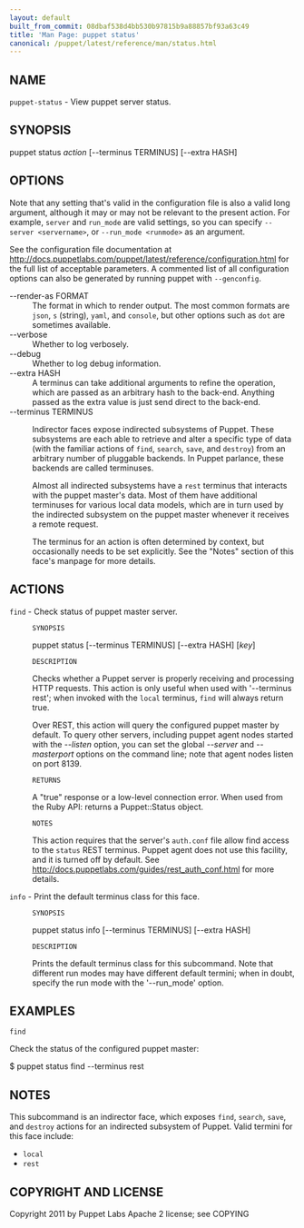 ```yaml
---
layout: default
built_from_commit: 08dbaf538d4bb530b97815b9a88857bf93a63c49
title: 'Man Page: puppet status'
canonical: /puppet/latest/reference/man/status.html
---
```


<div class='mp'>
<h2 id="NAME">NAME</h2>
<p class="man-name">
  <code>puppet-status</code> - <span class="man-whatis">View puppet server status.</span>
</p>

<h2 id="SYNOPSIS">SYNOPSIS</h2>

<p>puppet status <var>action</var> [--terminus TERMINUS] [--extra HASH]</p>

<h2 id="OPTIONS">OPTIONS</h2>

<p>Note that any setting that's valid in the configuration
file is also a valid long argument, although it may or may not be
relevant to the present action. For example, <code>server</code> and <code>run_mode</code> are valid
settings, so you can specify <code>--server &lt;servername></code>, or
<code>--run_mode &lt;runmode></code> as an argument.</p>

<p>See the configuration file documentation at
<a href="http://docs.puppetlabs.com/puppet/latest/reference/configuration.html" data-bare-link="true">http://docs.puppetlabs.com/puppet/latest/reference/configuration.html</a> for the
full list of acceptable parameters. A commented list of all
configuration options can also be generated by running puppet with
<code>--genconfig</code>.</p>

<dl>
<dt>--render-as FORMAT</dt><dd>The format in which to render output. The most common formats are <code>json</code>,
<code>s</code> (string), <code>yaml</code>, and <code>console</code>, but other options such as <code>dot</code> are
sometimes available.</dd>
<dt>--verbose</dt><dd>Whether to log verbosely.</dd>
<dt class="flush">--debug</dt><dd>Whether to log debug information.</dd>
<dt>--extra HASH</dt><dd>A terminus can take additional arguments to refine the operation, which
are passed as an arbitrary hash to the back-end.  Anything passed as
the extra value is just send direct to the back-end.</dd>
<dt>--terminus TERMINUS</dt><dd><p>Indirector faces expose indirected subsystems of Puppet. These
subsystems are each able to retrieve and alter a specific type of data
(with the familiar actions of <code>find</code>, <code>search</code>, <code>save</code>, and <code>destroy</code>)
from an arbitrary number of pluggable backends. In Puppet parlance,
these backends are called terminuses.</p>

<p>Almost all indirected subsystems have a <code>rest</code> terminus that interacts
with the puppet master's data. Most of them have additional terminuses
for various local data models, which are in turn used by the indirected
subsystem on the puppet master whenever it receives a remote request.</p>

<p>The terminus for an action is often determined by context, but
occasionally needs to be set explicitly. See the "Notes" section of this
face's manpage for more details.</p></dd>
</dl>


<h2 id="ACTIONS">ACTIONS</h2>

<dl>
<dt><code>find</code> - Check status of puppet master server.</dt><dd><p><code>SYNOPSIS</code></p>

<p>puppet status [--terminus TERMINUS] [--extra HASH] [<var>key</var>]</p>

<p><code>DESCRIPTION</code></p>

<p>Checks whether a Puppet server is properly receiving and processing
HTTP requests. This action is only useful when used with '--terminus
rest'; when invoked with the <code>local</code> terminus, <code>find</code> will always
return true.</p>

<p>Over REST, this action will query the configured puppet master by default.
To query other servers, including puppet agent nodes started with the
<var>--listen</var> option, you can set the global <var>--server</var> and <var>--masterport</var>
options on the command line; note that agent nodes listen on port 8139.</p>

<p><code>RETURNS</code></p>

<p>A "true" response or a low-level connection error. When used from the Ruby
API: returns a Puppet::Status object.</p>

<p><code>NOTES</code></p>

<p>This action requires that the server's <code>auth.conf</code> file allow find
access to the <code>status</code> REST terminus. Puppet agent does not use this
facility, and it is turned off by default. See
<a href="http://docs.puppetlabs.com/guides/rest_auth_conf.html" data-bare-link="true">http://docs.puppetlabs.com/guides/rest_auth_conf.html</a> for more details.</p></dd>
<dt><code>info</code> - Print the default terminus class for this face.</dt><dd><p><code>SYNOPSIS</code></p>

<p>puppet status info [--terminus TERMINUS] [--extra HASH]</p>

<p><code>DESCRIPTION</code></p>

<p>Prints the default terminus class for this subcommand. Note that different
run modes may have different default termini; when in doubt, specify the
run mode with the '--run_mode' option.</p></dd>
</dl>


<h2 id="EXAMPLES">EXAMPLES</h2>

<p><code>find</code></p>

<p>Check the status of the configured puppet master:</p>

<p>$ puppet status find --terminus rest</p>

<h2 id="NOTES">NOTES</h2>

<p>This subcommand is an indirector face, which exposes <code>find</code>, <code>search</code>, <code>save</code>,
and <code>destroy</code> actions for an indirected subsystem of Puppet. Valid termini for
this face include:</p>

<ul>
<li><code>local</code></li>
<li><code>rest</code></li>
</ul>


<h2 id="COPYRIGHT-AND-LICENSE">COPYRIGHT AND LICENSE</h2>

<p>Copyright 2011 by Puppet Labs
Apache 2 license; see COPYING</p>

</div>
